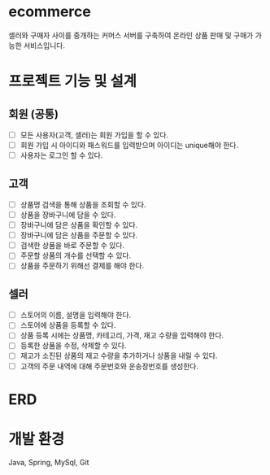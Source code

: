 # ecommerce
셀러와 구매자 사이를 중개하는 커머스 서버를 구축하여 온라인 상품 판매 및 구매가 가능한 서비스입니다.

# 프로젝트 기능 및 설계

## 회원 (공통)
- [ ] 모든 사용자(고객, 셀러)는 회원 가입을 할 수 있다.
- [ ] 회원 가입 시 아이디와 패스워드를 입력받으며 아이디는 unique해야 한다.
- [ ] 사용자는 로그인 할 수 있다.

## 고객
- [ ] 상품명 검색을 통해 상품을 조회할 수 있다.
- [ ] 상품을 장바구니에 담을 수 있다.
- [ ] 장바구니에 담은 상품을 확인할 수 있다.
- [ ] 장바구니에 담은 상품을 주문할 수 있다.
- [ ] 검색한 상품을 바로 주문할 수 있다.
- [ ] 주문할 상품의 개수를 선택할 수 있다.
- [ ] 상품을 주문하기 위해선 결제를 해야 한다.

## 셀러
- [ ] 스토어의 이름, 설명을 입력해야 한다.
- [ ] 스토어에 상품을 등록할 수 있다.
- [ ] 상품 등록 시에는 상품명, 카테고리, 가격, 재고 수량을 입력해야 한다.
- [ ] 등록한 상품을 수정, 삭제할 수 있다.
- [ ] 재고가 소진된 상품의 재고 수량을 추가하거나 상품을 내릴 수 있다.
- [ ] 고객의 주문 내역에 대해 주문번호와 운송장번호를 생성한다.

# ERD

# 개발 환경
Java, Spring, MySql, Git
